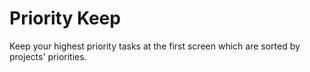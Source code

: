 # Priority Keep

Keep your highest priority tasks at the first screen which are sorted by projects' priorities.
